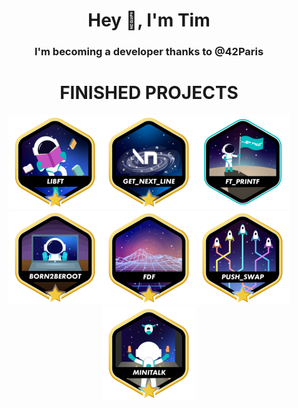 <h1 align="center">Hey 👋, I'm Tim</h1>

<h3 align="center">I'm becoming a developer thanks to @42Paris</h3>

<h1 align="center">FINISHED PROJECTS</h1>

<p align="center">
  <a href="https://github.com/Trolent/libft-project"><img height="150" src="https://github.com/Trolent/Trolent/blob/e2a84c046e74211bac5266747ef54d4af820baf6/Badges/libftm.png" title="libft: 125/100" /></a><a href="https://github.com/Trolent/Get-next-line"><img height="150" src="https://github.com/Trolent/Trolent/blob/e2a84c046e74211bac5266747ef54d4af820baf6/Badges/get_next_linem.png" title="get_next_line: 125/100" /></a><a href="https://github.com/Trolent/ft_printf"><img height="150" src="https://github.com/Trolent/Trolent/blob/e2a84c046e74211bac5266747ef54d4af820baf6/Badges/ft_printfe.png" title="printf: 100/100" /></a><a href="https://github.com/Trolent/Born2beroot"><img height="150" src="https://github.com/Trolent/Trolent/blob/e2a84c046e74211bac5266747ef54d4af820baf6/Badges/born2berootm.png" title="Born2Beroot: 125/100" /></a><a href="https://github.com/Trolent/FdF"><img height="150" src="https://github.com/Trolent/Trolent/blob/e2a84c046e74211bac5266747ef54d4af820baf6/Badges/fdfm.png" title="Fil_de_fer: 125/100" /></a><a href="https://github.com/Trolent/Push_Swap"><img height="150" src="https://github.com/Trolent/Trolent/blob/e2a84c046e74211bac5266747ef54d4af820baf6/Badges/push_swapm.png" title="push_swap: 125/100" /></a><a href="https://github.com/Trolent/Minitalk"><img height="150" src="https://github.com/Trolent/Trolent/blob/e2a84c046e74211bac5266747ef54d4af820baf6/Badges/minitalkm.png" title="minitalk: 125/100" /></a>
</p>


<!--
**Trolent/Trolent** is a ✨ _special_ ✨ repository because its `README.md` (this file) appears on your GitHub profile.

Here are some ideas to get you started:

- 🔭 I’m currently working on ...
- 🌱 I’m currently learning ...
- 👯 I’m looking to collaborate on ...
- 🤔 I’m looking for help with ...
- 💬 Ask me about ...
- 📫 How to reach me: ...
- 😄 Pronouns: ...
- ⚡ Fun fact: ...
-->
